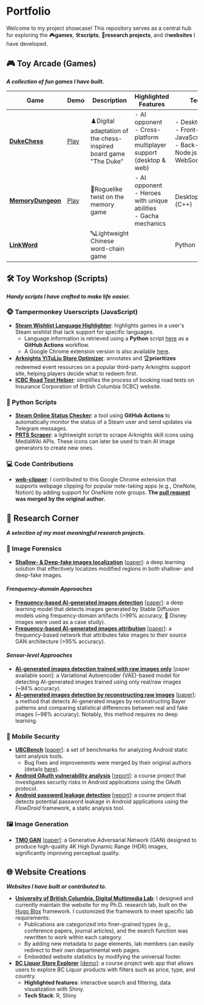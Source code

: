 # Portfolio
Welcome to my project showcase! This repository serves as a central hub for exploring the 🎮**games**, 🛠️**scripts**, 🔬**research projects**, and 🌐**websites** I have developed.

## 🎮 Toy Arcade (Games)

***A collection of fun games I have built.***

| Game | Demo | Description | Highlighted Features | Tech Stack |
| - | - | - | - | - |
| [**DukeChess**](https://github.com/zjbthomas/DukeChess) | [Play](https://dexaint.itch.io/dukechess)    | ♟️Digital adaptation of the chess-inspired board game "The Duke" | - AI opponent<br>- Cross-platform multiplayer support (desktop & web) | - Desktop: Godot <br>- Front-end: React & JavaScript<br>- Back-end: Java, Node.js & WebSocket/Socket.IO |
| [**MemoryDungeon**](https://github.com/zjbthomas/MemoryDungeon) | [Play](http://memorydungeon.junbinzhang.com) | 👾Roguelike twist on the memory game  | - AI opponent<br>- Heroes with unique abilities<br>- Gacha mechanics | Desktop: Godot & Qt (C++)                                              |
| [**LinkWord**](https://github.com/zjbthomas/LinkWord) |  | 🔤Lightweight Chinese word-chain game |  | Python |

## 🛠️ Toy Workshop (Scripts)

***Handy scripts I have crafted to make life easier.***

### 🐵 Tampermonkey Userscripts (JavaScript) 
- [**Steam Wishlist Language Highlighter**](https://github.com/zjbthomas/Tampermonkey/tree/main/SteamLanguage): highlights games in a user's Steam wishlist that lack support for specific languages.
    - Language information is retrieved using a **Python** script [here](https://github.com/zjbthomas/SteamOnlineChecker/blob/main/steam_language.py) as a **GitHub Actions** workflow. 
    - A Google Chrome extension version is also available [here](https://github.com/zjbthomas/LanguageInfo).
- [**Arknights YiTuLiu Store Optimizer**](https://github.com/zjbthomas/Tampermonkey/blob/main/Arknights): annotates and 🏆**prioritizes** redeemed event resources on a popular third-party Arknights support site, helping players decide what to redeem first.
- [**ICBC Road Test Helper**](https://github.com/zjbthomas/Tampermonkey/tree/main/ICBC): simplifies the process of booking road tests on Insurance Corporation of British Columbia (ICBC) website.

### 🐍 Python Scripts 
- [**Steam Online Status Checker**](https://github.com/zjbthomas/SteamOnlineChecker): a tool using **GitHub Actions** to automatically monitor the status of a Steam user and send updates via Telegram messages.
- [**PRTS Scraper**](https://github.com/zjbthomas/PRTS-Scraper): a lightweight script to scrape Arknights skill icons using MediaWiki APIs. These icons can later be used to train AI image generators to create new ones.

### 💻 Code Contributions
- [**web-clipper**](https://github.com/zjbthomas/web-clipper): I contributed to this Google Chrome extension that supports webpage clipping for popular note-taking apps (e.g., OneNote, Notion) by adding support for OneNote note groups. **The [pull request](https://github.com/webclipper/web-clipper/pull/950) was merged by the original author.**

## 🔬 Research Corner

***A selection of my most meaningful research projects.***

### 🤖 Image Forensics
- [**Shallow- & Deep-fake images localization**](https://github.com/zjbthomas/ShallowDeepFakesLocalization) [[paper](https://ieeexplore.ieee.org/document/10074246)]: a deep learning solution that effectively localizes modified regions in both shallow- and deep-fake images.

#### *Frenquency-domain Approaches*
- [**Frequency-based AI-generated images detection**](https://github.com/zjbthomas/FreqAIDetector) [[paper](https://ieeexplore.ieee.org/abstract/document/10221905)]: a deep learning model that detects images generated by Stable Diffusion models using frequency-domain artifacts (>99% accuracy, 🏰 Disney images were used as a case study).
- [**Frequency-based AI-generated images attribution**](https://github.com/zjbthomas/FreqGANAttribution) [[paper](https://ieeexplore.ieee.org/abstract/document/10855423)]: a frequency-based network that attributes fake images to their source GAN architecture (>95% accuracy).

#### *Sensor-level Approaches*

- [**AI-generated images detection trained with raw images only**](https://github.com/zjbthomas/BayerRealOnlyDetector) [paper available soon]: a Variational Autoencoder (VAE)-based model for detecting AI-generated images trained using only real/raw images (~94% accuracy).
- [**AI-generated images detection by reconstructing raw images**](https://github.com/zjbthomas/BayerRecDetetor) [[paper](https://link.springer.com/chapter/10.1007/978-3-031-94962-3_2)]: a method that detects AI-generated images by reconstructing Bayer patterns and comparing statistical differences between real and fake images (~98% accuracy). Notably, this method requires no deep learning.

### 📱 Mobile Security
- [**UBCBench**](https://github.com/LinaQiu/UBCBench) [[paper](https://www.computer.org/csdl/journal/ts/2022/10/09529015/1wB2FS12ld6)]: a set of benchmarks for analyzing Android static taint analysis tools.
    - Bug fixes and improvements were merged by their original authors (details [here](https://resess.github.io/artifacts/StaticTaint/ubcbench/#fixed-bugs)).
- [**Android OAuth vulnerability analysis**](https://github.com/zjbthomas/OAuthUsage) [[report](https://github.com/zjbthomas/OAuthUsage/blob/main/report.pdf)]: a course project that investigates security risks in Android applications using the OAuth protocol.
- [**Android password leakage detection**](https://github.com/zjbthomas/EECE512) [[report](https://github.com/zjbthomas/EECE512/blob/master/report.pdf)]: a course project that detects potential password leakage in Android applications using the *FlowDroid* framework, a static analysis tool.

### 🖼️ Image Generation
- [**TMO GAN**](https://github.com/zjbthomas/TMO-GAN) [[paper](https://ieeexplore.ieee.org/abstract/document/10074176)]: a Generative Adversarial Network (GAN) designed to produce high-quality 4K High Dynamic Range (HDR) images, significantly improving perceptual quality.

## 🌐 Website Creations

***Websites I have built or contributed to.***

- [**University of British Columbia, Digital Multimedia Lab**](https://dml.ece.ubc.ca/): I designed and currently maintain the website for my Ph.D. research lab, built on the [Hugo Blox](https://hugoblox.com/) framework. I customized the framework to meet specific lab requirements:
    - Publications are categorized into finer-grained types (e.g., conference papers, journal articles), and the search function was rewritten to work within each category.
    - By adding new metadata to page elements, lab members can easily redirect to their own departmental web pages.
    - Embedded website statistics by modifying the universal footer.
- [**BC Liquor Store Explorer**](https://github.com/STAT545-UBC-hw-2018-19/hw08-zjbthomas) [[demo](https://junbinzhang.shinyapps.io/junbinzhang-bcl/)]: a course project web app that allows users to explore BC Liquor products with filters such as price, type, and country.
    - **Highlighted features**: interactive search and filtering, data visualization with Shiny.
    - **Tech Stack**: R, Shiny
